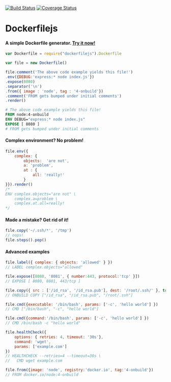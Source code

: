 [![Build Status](https://travis-ci.org/matutter/dockerfilejs.svg?branch=master)](https://travis-ci.org/matutter/dockerfilejs) [![Coverage Status](https://coveralls.io/repos/github/matutter/dockerfilejs/badge.svg?branch=master)](https://coveralls.io/github/matutter/dockerfilejs?branch=master)

# Dockerfilejs
#### A simple Dockerfile generator. [Try it now!](https://tonicdev.com/npm/dockerfilejs)
```javascript
var Dockerfile = require("dockerfilejs").Dockerfile

var file = new Dockerfile()

file.comment('The above code example yields this file!')
.env({DEBUG:'express:* node index.js'})
.expose(8080)
.separator('\n')
.from({ image : 'node', tag : '4-onbuild'})
.comment('FROM gets bumped under initial comments')
.render()
```

```Dockerfile
# The above code example yields this file!
FROM node:4-onbuild
ENV DEBUG="express:* node index.js"
EXPOSE [ 8080 ]
# FROM gets bumped under initial comments
```

#### Complex environment? No problem!
```javascript
file.env({
    complex: {
        objects:  'are not',
        a: 'problem',
        at : {
            all: 'really!'
        }
}}).render()
/*
ENV complex.objects="are not" \
    complex.a=problem \
    complex.at.all=really!
*/
```

#### Made a mistake? Get rid of it!
```javascript
file.copy('~/.ssh/*', '/tmp')
// oops!
file.steps().pop()
```

#### Advanced examples
```javascript
file.label({ complex: { objects: 'allowed' } })
// LABEL complex.objects="allowed"

file.expose([8080, '8081', { number:443, protocol:'tcp' }])
// EXPOSE [ 8080, 8081, 443/tcp ]

file.copy({ src : ['/id_rsa', '/id_rsa.pub'], dest: '/root/.ssh/' }, true)
// ONBUILD COPY ["/id_rsa", "/id_rsa.pub", "/root/.ssh"]

file.cmd({executable: '/bin/bash', params: ['-c', 'hello world'] })
// CMD ["/bin/bash", "-c", "hello world"]

file.cmd({command:'/bin/bash', params: ['-c', 'hello world'] })
// CMD /bin/bash -c "hello world"

file.healthCheck({
    options: { retries: 4, timeout: '30s'},
    command: 'wget',
    params: ['example.com']
})
// HEALTHCHECK --retries=4 --timeout=30s \
//   CMD wget example.com

file.from({image: 'node', registry:'docker.io', tag:'4-onbuild'})
// FROM docker.io/node:4-onbuild
```
